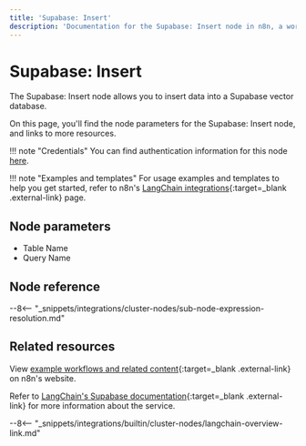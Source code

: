 ```yaml
---
title: 'Supabase: Insert'
description: 'Documentation for the Supabase: Insert node in n8n, a workflow automation platform. Includes details of operations and configuration, and links to examples and credentials information.'
---
```


# Supabase: Insert

The Supabase: Insert node allows you to insert data into a Supabase vector database.

On this page, you'll find the node parameters for the Supabase: Insert node, and links to more resources.

!!! note "Credentials"
    You can find authentication information for this node [here](/integrations/builtin/credentials/supabase/).

!!! note "Examples and templates"
	For usage examples and templates to help you get started, refer to n8n's [LangChain integrations](https://n8n.io/integrations/supabase-insert/){:target=_blank .external-link} page.
	
## Node parameters

* Table Name
* Query Name

## Node reference

--8<-- "_snippets/integrations/cluster-nodes/sub-node-expression-resolution.md"

## Related resources

View [example workflows and related content](https://n8n.io/integrations/supabase-insert/){:target=_blank .external-link} on n8n's website.

Refer to [LangChain's Supabase documentation](https://js.langchain.com/docs/modules/data_connection/vectorstores/integrations/supabase){:target=_blank .external-link} for more information about the service.

--8<-- "_snippets/integrations/builtin/cluster-nodes/langchain-overview-link.md"
